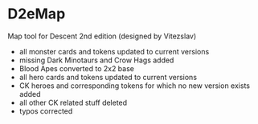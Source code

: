 # D2eMap
Map tool for Descent 2nd edition (designed by Vitezslav)

- all monster cards and tokens updated to current versions
- missing Dark Minotaurs and Crow Hags added
- Blood Apes converted to 2x2 base
- all hero cards and tokens updated to current versions
- CK heroes and corresponding tokens for which no new version exists added
- all other CK related stuff deleted
- typos corrected
